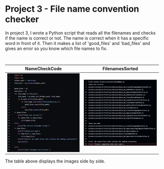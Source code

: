 # Project 3 - File name convention checker

In project 3, I wrote a Python script that reads all the filenames and checks if the name is correct or not. The name is correct when it has a specific word in front of it. Then it makes a list of 'good_files' and 'bad_files' and gives an error so you know which file names to fix.

<br>

| NameCheckCode | FilenamesSorted |
| -------------- | --------------- |
| ![Filename checker](img/NameCheckCode.png) | ![Filenames Sorter](img/FilenamesSorted.png) |

The table above displays the images side by side.

